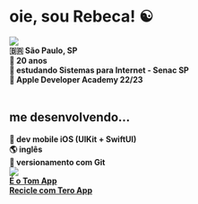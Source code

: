 <h1><div><b> oie, sou Rebeca! ☯️ <b></div></h1>

<img src="https://user-images.githubusercontent.com/99405743/167513816-b908de6f-7d87-4c91-8a5e-d4b87c0ff286.png"/>

<div>
🇧🇷 São Paulo, SP <br>
🧠 20 anos <br>
📌 estudando Sistemas para Internet - Senac SP <br>
🍎 Apple Developer Academy 22/23
</div>
  
<br>
  
<div>
<h2>me desenvolvendo... <br></h2>
📱 dev mobile iOS (UIKit + SwiftUI) <br>
🌎 inglês <br>
📂 versionamento com Git
</div>

<div>
<img src="https://worldvectorlogo.com/logo/available-on-the-app-store-1"><br>
<a href="https://apps.apple.com/br/app/%C3%A9-o-tom/id6443547149">É o Tom App</a><br>
<a href="https://apps.apple.com/br/app/tero/id1660085213?l=en">Recicle com Tero App</a>
</div>
 
<!--
**rebecaprimo/rebecaprimo** is a ✨ _special_ ✨ repository because its `README.md` (this file) appears on your GitHub profile.

Here are some ideas to get you started:

- 🔭 I’m currently working on ...
- 🌱 I’m currently learning ...
- 👯 I’m looking to collaborate on ...
- 🤔 I’m looking for help with ...
- 💬 Ask me about ...
- 📫 How to reach me: ...
- 😄 Pronouns: ...
- ⚡ Fun fact: ...
-->
